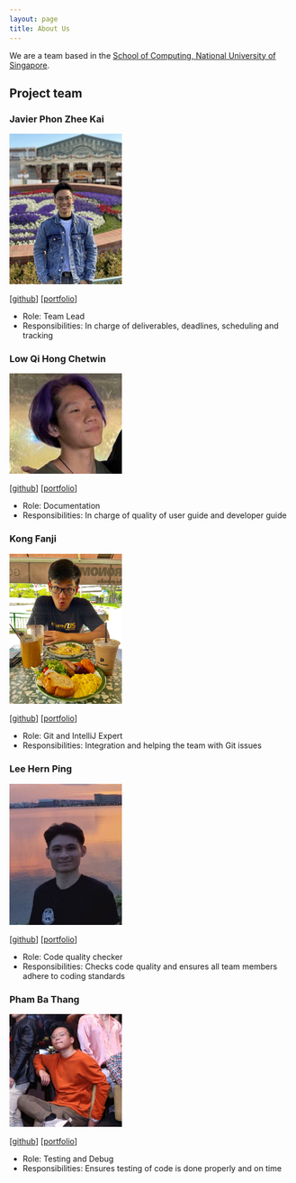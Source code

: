 ```yaml
---
layout: page
title: About Us
---
```


We are a team based in the [School of Computing, National University of Singapore](http://www.comp.nus.edu.sg).

## Project team

### Javier Phon Zhee Kai

<img src="images/javiier-pzk.png" width="200px">

[[github](https://github.com/javiier-pzk)]
[[portfolio](team/johndoe.md)]

* Role: Team Lead
* Responsibilities: In charge of deliverables, deadlines, scheduling and tracking

### Low Qi Hong Chetwin

<img src="images/chetwinlow.png" width="200px">

[[github](http://github.com/chetwinlow)]
[[portfolio](team/johndoe.md)]

* Role: Documentation
* Responsibilities: In charge of quality of user guide and developer guide

### Kong Fanji

<img src="images/clementkfj.png" width="200px">

[[github](http://github.com/clementkfj)] 
[[portfolio](team/johndoe.md)]

* Role: Git and IntelliJ Expert
* Responsibilities: Integration and helping the team with Git issues

### Lee Hern Ping

<img src="images/hernpiblo.png" width="200px">

[[github](http://github.com/hernpiblo)]
[[portfolio](team/johndoe.md)]

* Role: Code quality checker
* Responsibilities: Checks code quality and ensures all team members adhere to coding standards

### Pham Ba Thang

<img src="images/pbthang.png" width="200px">

[[github](http://github.com/pbthang)]
[[portfolio](team/johndoe.md)]

* Role: Testing and Debug
* Responsibilities: Ensures testing of code is done properly and on time
